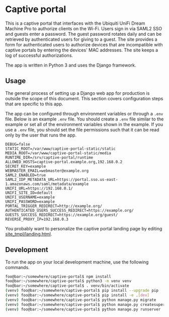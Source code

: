 # Captive portal

This is a captive portal that interfaces with the Ubiquiti UniFi Dream Machine Pro to authorize clients on the Wi-Fi. Users sign in via SAML2 SSO and guests enter a password. The guest password rotates daily and can be retrieved by authenticated users for giving to a guest. The site provides a form for authenticated users to authorize devices that are incompatible with captive portals by entering the devices' MAC addresses. The site keeps a log of successful authorizations.

The app is written in Python 3 and uses the Django framework.

## Usage

The general process of setting up a Django web app for production is outside the scope of this document. This section covers configuration steps that are specific to this app.

The app can be configured through environment variables or through a `.env` file. Below is an example `.env` file. You should create a `.env` file similar to the example or set all of the environment variables shown in the example. If you use a `.env` file, you should set the file permissions such that it can be read only by the user that runs the app.

```
DEBUG=false
STATIC_ROOT=/var/www/captive-portal-static/static
MEDIA_ROOT=/var/www/captive-portal-static/media
RUNTIME_DIR=/srv/captive-portal/runtime
ALLOWED_HOSTS=captive-portal.example.org,192.168.0.2
SECRET_KEY=example
WEBMASTER_EMAIL=webmaster@example.org
SAML2_ENABLED=true
SAML2_IDP_METADATA_URL=https://portal.sso.us-east-1.amazonaws.com/saml/metadata/example
UNIFI_URL=https://192.168.0.1/
UNIFI_SITE_ID=default
UNIFI_USERNAME=example
UNIFI_PASSWORD=example
PORTAL_TRIGGER_REDIRECT=http://example.org/
AUTHENTICATED_USERS_SUCCESS_REDIRECT=https://example.org/
GUESTS_SUCCESS_REDIRECT=https://example.org/guest/
REVERSE_PROXY_IP=192.168.0.3
```

You probably want to personalize the captive portal landing page by editing [site_tmpl/landing.html](./site_tmpl/landing.html).

## Development

To run the app on your local development machine, use the following commands.

```sh
foo@bar:~/somewhere/captive-portal$ npm install
foo@bar:~/somewhere/captive-portal$ python3 -m venv venv
foo@bar:~/somewhere/captive-portal$ . venv/bin/activate
(venv) foo@bar:~/somewhere/captive-portal$ pip install --upgrade pip
(venv) foo@bar:~/somewhere/captive-portal$ pip install -e .[dev]
(venv) foo@bar:~/somewhere/captive-portal$ python manage.py migrate
(venv) foo@bar:~/somewhere/captive-portal$ python manage.py createsuperuser
(venv) foo@bar:~/somewhere/captive-portal$ python manage.py runserver
```
